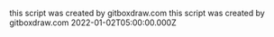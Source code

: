 this script was created by gitboxdraw.com
this script was created by gitboxdraw.com
2022-01-02T05:00:00.000Z
